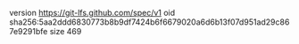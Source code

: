 version https://git-lfs.github.com/spec/v1
oid sha256:5aa2ddd6830773b8b9df7424b6f6679020a6d6b13f07d951ad29c867e9291bfe
size 469
